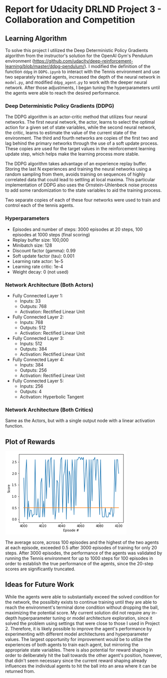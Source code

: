 [//]: # (Image References)

[image1]: https://github.com/caasted/drlnd-project-3/blob/master/scores_plot.png "Scores Plot"

# Report for Udacity DRLND Project 3 - Collaboration and Competition

## Learning Algorithm

To solve this project I utilized the Deep Deterministic Policy Gradients algorithm from the instructor's solution for the OpenAI Gym's Pendulum environment (https://github.com/udacity/deep-reinforcement-learning/blob/master/ddpg-pendulum/). I modified the definition of the function `ddpg` in `DDPG.ipynb` to interact with the Tennis environment and use two separately trained agents, increased the depth of the neural network in `model.py`, and modified `ddpg_agent.py` to work with the deeper neural network. After those adjustments, I began tuning the hyperparameters until the agents were able to reach the desired performance.

### Deep Deterministic Policy Gradients (DDPG)

The DDPG algorithm is an actor-critic method that utilizes four neural networks. The first neural network, the actor, learns to select the optimal action for a given set of state variables, while the second neural network, the critic, learns to estimate the value of the current state of the environment. The third and fourth networks are copies of the first two and lag behind the primary networks through the use of a soft update process. These copies are used for the target values in the reinforcement learning update step, which helps make the learning process more stable.

The DDPG algorithm takes advantage of an experience replay buffer. Storing the last N experiences and training the neural networks using a random sampling from them, avoids training on sequences of highly correlated data that could lead to settling at local maxima. This particular implementation of DDPG also uses the Ornstein-Uhlenbeck noise process to add some randomization to the state variables to aid the training process.

Two separate copies of each of these four networks were used to train and control each of the tennis agents.

### Hyperparameters

 - Episodes and number of steps: 3000 episodes at 20 steps, 100 episodes at 1000 steps (final scoring)
 - Replay buffer size: 100,000
 - Minibatch size: 128
 - Discount factor (gamma): 0.99
 - Soft update factor (tau): 0.001
 - Learning rate actor: 1e-5
 - Learning rate critic: 1e-4
 - Weight decay: 0 (not used)

### Network Architecture (Both Actors)

 - Fully Connected Layer 1:
   - Inputs: 33
   - Outputs: 768
   - Activation: Rectified Linear Unit
 - Fully Connected Layer 2:
   - Inputs: 768
   - Outputs: 512
   - Activation: Rectified Linear Unit
 - Fully Connected Layer 3:
   - Inputs: 512
   - Outputs: 384
   - Activation: Rectified Linear Unit
 - Fully Connected Layer 4:
   - Inputs: 384
   - Outputs: 256
   - Activation: Rectified Linear Unit
 - Fully Connected Layer 5:
   - Inputs: 256
   - Outputs: 4
   - Acitvation: Hyperbolic Tangent

### Network Architecture (Both Critics)

Same as the Actors, but with a single output node with a linear activation function.

## Plot of Rewards

![Rewards Plot][image1]

The average score, across 100 episodes and the highest of the two agents at each episode, exceeded 0.5 after 3000 episodes of training for only 20 steps. After 3000 episodes, the performance of the agents was validated by running the Tennis environment for up to 1000 steps for 100 episodes in order to establish the true performance of the agents, since the 20-step scores are significantly truncated.

## Ideas for Future Work

While the agents were able to substantially exceed the solved condition for the network, the possilbity exists to continue training until they are able to reach the environment's terminal done condition without dropping the ball, maximizing the potential score. My current solution did not require any in-depth hyperparameter tuning or model architecture exploration, since it solved the problem using settings that were close to those I used in Project 2. Therefore, it is likely possible to improve the agent's performance by experimenting with different model architectures and hyperparameter values. The largest opportunity for improvement would be to utilize the experiences of both agents to train each agent, but mirroring the appropriate state variables. There is also potential for reward shaping in order to deliberately hit the ball towards the other agent's position, however, that didn't seem necessary since the current reward shaping already influences the individual agents to hit the ball into an area where it can be returned from.
